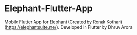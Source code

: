 # Elephant-Flutter-App
Mobile Flutter App for Elephant (Created by Ronak Kothari) (https://elephantsuite.me/). Developed in Flutter by Dhruv Arora
